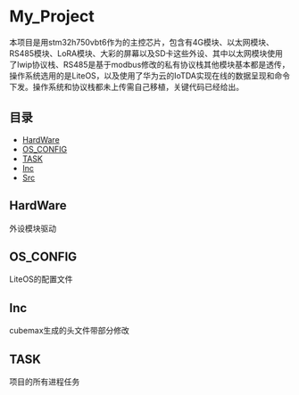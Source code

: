 # My_Project
本项目是用stm32h750vbt6作为的主控芯片，包含有4G模块、以太网模块、RS485模块、LoRA模块、大彩的屏幕以及SD卡这些外设、其中以太网模块使用了lwip协议栈、RS485是基于modbus修改的私有协议栈其他模块基本都是透传，
操作系统选用的是LiteOS，以及使用了华为云的IoTDA实现在线的数据呈现和命令下发。操作系统和协议栈都未上传需自己移植，关键代码已经给出。

## 目录
- [HardWare](#外设模块驱动)
- [OS_CONFIG](#LiteOS的配置文件)
- [TASK](#项目的所有进程任务)
- [Inc](#cubemax生成的头文件带部分修改)
- [Src](#cubemax生成的源文件带部分修改)

## HardWare
外设模块驱动

## OS_CONFIG
LiteOS的配置文件

## Inc
cubemax生成的头文件带部分修改

## TASK
项目的所有进程任务
